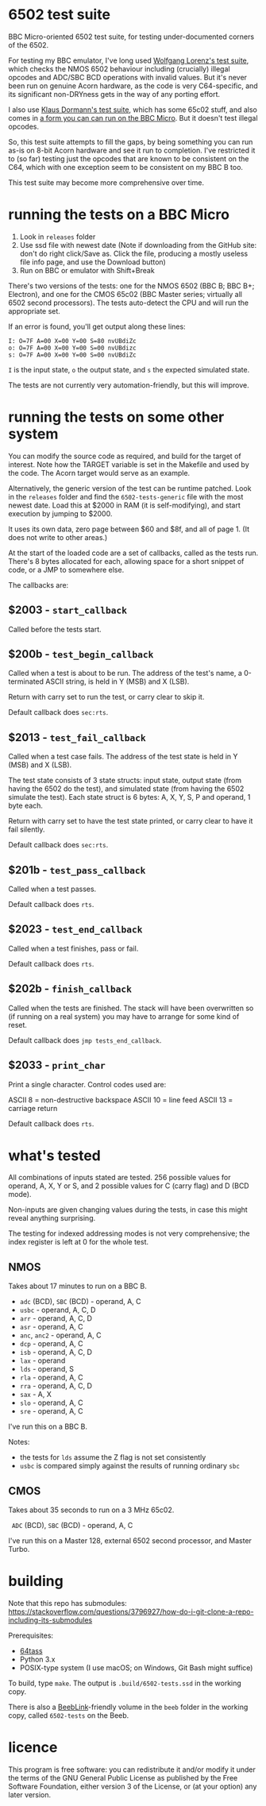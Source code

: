 # 6502 test suite

BBC Micro-oriented 6502 test suite, for testing under-documented
corners of the 6502.

For testing my BBC emulator, I've long used
[Wolfgang Lorenz's test suite](https://github.com/tom-seddon/b2/tree/master/etc/testsuite-2.15),
which checks the NMOS 6502 behaviour including (crucially) illegal
opcodes and ADC/SBC BCD operations with invalid values. But it's never
been run on genuine Acorn hardware, as the code is very C64-specific,
and its significant non-DRYness gets in the way of any porting effort.

I also use
[Klaus Dormann's test suite](https://github.com/Klaus2m5/6502_65C02_functional_tests),
which has some 65c02 stuff, and also comes in
[a form you can can run on the BBC Micro](https://github.com/mungre/beeb6502test).
But it doesn't test illegal opcodes.

So, this test suite attempts to fill the gaps, by being something you
can run as-is on 8-bit Acorn hardware and see it run to completion.
I've restricted it to (so far) testing just the opcodes that are known
to be consistent on the C64, which with one exception seem to be
consistent on my BBC B too.

This test suite may become more comprehensive over time.

# running the tests on a BBC Micro

1. Look in `releases` folder
2. Use ssd file with newest date (Note if downloading from the GitHub
   site: don't do right click/Save as. Click the file, producing a
   mostly useless file info page, and use the Download button)
3. Run on BBC or emulator with Shift+Break

There's two versions of the tests: one for the NMOS 6502 (BBC B; BBC
B+; Electron), and one for the CMOS 65c02 (BBC Master series;
virtually all 6502 second processors). The tests auto-detect the CPU
and will run the appropriate set.

If an error is found, you'll get output along these lines:

    I: O=7F A=00 X=00 Y=00 S=80 nvUBdiZc
    o: O=7F A=00 X=00 Y=00 S=00 nvUBdizc
    s: O=7F A=00 X=00 Y=00 S=00 nvUBdiZc

`I` is the input state, `o` the output state, and `s` the expected
simulated state.

The tests are not currently very automation-friendly, but this will
improve. 

# running the tests on some other system

You can modify the source code as required, and build for the target
of interest. Note how the TARGET variable is set in the Makefile and
used by the code. The Acorn target would serve as an example.

Alternatively, the generic version of the test can be runtime patched.
Look in the `releases` folder and find the `6502-tests-generic` file
with the most newest date. Load this at $2000 in RAM (it is
self-modifying), and start execution by jumping to $2000.

It uses its own data, zero page between $60 and $8f, and all of
page 1. (It does not write to other areas.)

At the start of the loaded code are a set of callbacks, called as the
tests run. There's 8 bytes allocated for each, allowing space for a
short snippet of code, or a JMP to somewhere else.

The callbacks are:

## $2003 - `start_callback`

Called before the tests start. 

## $200b - `test_begin_callback`

Called when a test is about to be run. The address of the test's name,
a 0-terminated ASCII string, is held in Y (MSB) and X (LSB).

Return with carry set to run the test, or carry clear to skip it.

Default callback does `sec:rts`.

## $2013 - `test_fail_callback`

Called when a test case fails. The address of the test state is held
in Y (MSB) and X (LSB).

The test state consists of 3 state structs: input state, output state
(from having the 6502 do the test), and simulated state (from having
the 6502 simulate the test). Each state struct is 6 bytes: A, X, Y, S,
P and operand, 1 byte each.

Return with carry set to have the test state printed, or carry clear
to have it fail silently.

Default callback does `sec:rts`.

## $201b - `test_pass_callback`

Called when a test passes.

Default callback does `rts`.

## $2023 - `test_end_callback`

Called when a test finishes, pass or fail.

Default callback does `rts`.

## $202b - `finish_callback`

Called when the tests are finished. The stack will have been
overwritten so (if running on a real system) you may have to arrange
for some kind of reset.

Default callback does `jmp tests_end_callback`.

## $2033 - `print_char`

Print a single character. Control codes used are:

ASCII 8 = non-destructive backspace
ASCII 10 = line feed
ASCII 13 = carriage return

Default callback does `rts`.

# what's tested

All combinations of inputs stated are tested. 256 possible values for
operand, A, X, Y or S, and 2 possible values for C (carry flag) and D
(BCD mode).

Non-inputs are given changing values during the tests, in case this
might reveal anything surprising.

The testing for indexed addressing modes is not very comprehensive;
the index register is left at 0 for the whole test.

## NMOS

Takes about 17 minutes to run on a BBC B.

- `adc` (BCD), `SBC` (BCD) - operand, A, C
- `usbc` - operand, A, C, D
- `arr` - operand, A, C, D
- `asr` - operand, A, C
- `anc`, `anc2` - operand, A, C
- `dcp` - operand, A, C
- `isb` - operand, A, C, D
- `lax` - operand
- `lds` - operand, S
- `rla` - operand, A, C
- `rra` - operand, A, C, D
- `sax` - A, X
- `slo` - operand, A, C
- `sre` - operand, A, C

I've run this on a BBC B.

Notes:

- the tests for `lds` assume the Z flag is not set consistently
- `usbc` is compared simply against the results of running ordinary
  `sbc`

## CMOS

Takes about 35 seconds to run on a 3 MHz 65c02.

` ADC` (BCD), `SBC` (BCD) - operand, A, C

I've run this on a Master 128, external 6502 second processor, and
Master Turbo.

# building

Note that this repo has submodules: https://stackoverflow.com/questions/3796927/how-do-i-git-clone-a-repo-including-its-submodules

Prerequisites:

- [64tass](http://tass64.sourceforge.net/)
- Python 3.x
- POSIX-type system (I use macOS; on Windows, Git Bash might suffice)

To build, type `make`. The output is `.build/6502-tests.ssd` in the
working copy.

There is also a
[BeebLink](https://github.com/tom-seddon/beeblink/)-friendly volume in
the `beeb` folder in the working copy, called `6502-tests` on the
Beeb.

# licence

This program is free software: you can redistribute it and/or modify
it under the terms of the GNU General Public License as published by
the Free Software Foundation, either version 3 of the License, or (at
your option) any later version.
